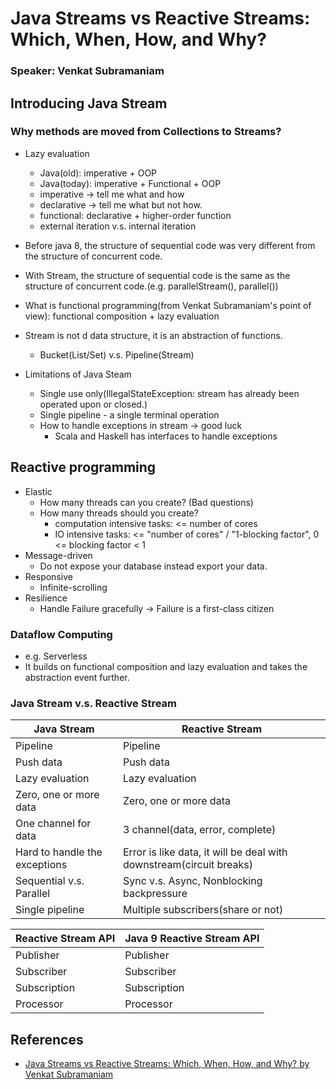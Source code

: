 # Java Streams vs Reactive Streams: Which, When, How, and Why? 
### Speaker: Venkat Subramaniam

## Introducing Java Stream
### Why methods are moved from Collections to Streams?
* Lazy evaluation
    * Java(old): imperative + OOP
    * Java(today): imperative + Functional + OOP
    * imperative  -> tell me what and how
    * declarative -> tell me what but not how.
    * functional: declarative + higher-order function
    * external iteration v.s. internal iteration

* Before java 8, the structure of sequential code was very different from the structure of concurrent code.
* With Stream, the structure of sequential code is the same as the structure of concurrent code.(e.g. parallelStream(), parallel())

* What is functional programming(from Venkat Subramaniam's point of view): functional composition + lazy evaluation

* Stream is not d data structure, it is an abstraction of functions.
    * Bucket(List/Set) v.s. Pipeline(Stream)

* Limitations of Java Steam
    * Single use only(IllegalStateException: stream has already been operated upon or closed.)
    * Single pipeline - a single terminal operation
    * How to handle exceptions in stream -> good luck
	    * Scala and Haskell has interfaces to handle exceptions

## Reactive programming
* Elastic
	* How many threads can you create? (Bad questions) 
	* How many threads should you create?
		* computation intensive tasks: <= number of cores
		* IO intensive tasks: <= "number of cores" / "1-blocking factor", 0 <= blocking factor < 1
* Message-driven
	* Do not expose your database instead export your data.
* Responsive 
	* Infinite-scrolling
* Resilience
	* Handle Failure gracefully -> Failure is a first-class citizen

### Dataflow Computing

* e.g. Serverless
* It builds on functional composition and lazy evaluation and takes the abstraction event further.

### Java Stream v.s. Reactive Stream

| Java Stream                   | Reactive Stream                                                     | 
| ----------------------------- | ------------------------------------------------------------------- | 
| Pipeline                      | Pipeline                                                            | 
| Push data                     | Push data                                                           | 
| Lazy evaluation               | Lazy evaluation                                                     | 
| Zero, one or more data        | Zero, one or more data                                              | 
| One channel for data          | 3 channel(data, error, complete)                                    | 
| Hard to handle the exceptions | Error is like data, it will be deal with downstream(circuit breaks) | 
| Sequential v.s. Parallel      | Sync v.s. Async, Nonblocking backpressure                           |
| Single pipeline               | Multiple subscribers(share or not)                                  |

| Reactive Stream API | Java 9 Reactive Stream API |
| ------------------- | -------------------------- |
| Publisher           | Publisher                  |
| Subscriber          | Subscriber                 |
| Subscription        | Subscription               |
| Processor           | Processor                  |

## References
* [Java Streams vs Reactive Streams: Which, When, How, and Why? by Venkat Subramaniam](https://youtu.be/kG2SEcl1aMM)
